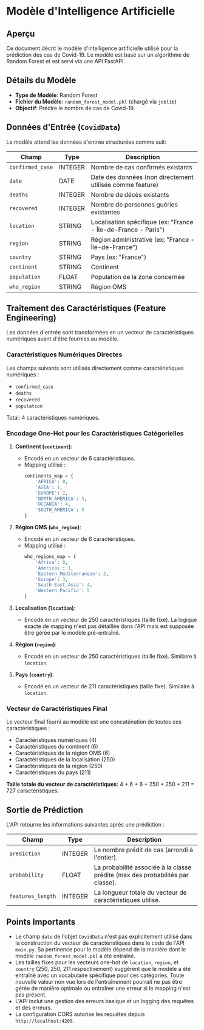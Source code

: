 # Modèle d'Intelligence Artificielle

## Aperçu

Ce document décrit le modèle d'intelligence artificielle utilisé pour la prédiction des cas de Covid-19. Le modèle est basé sur un algorithme de Random Forest et est servi via une API FastAPI.

## Détails du Modèle

- **Type de Modèle**: Random Forest
- **Fichier du Modèle**: `random_forest_model.pkl` (chargé via `joblib`)
- **Objectif**: Prédire le nombre de cas de Covid-19.

## Données d'Entrée (`CovidData`)

Le modèle attend les données d'entrée structurées comme suit:

| Champ            | Type    | Description                                                    |
| ---------------- | ------- | -------------------------------------------------------------- |
| `confirmed_case` | INTEGER | Nombre de cas confirmés existants                              |
| `date`           | DATE    | Date des données (non directement utilisée comme feature)      |
| `deaths`         | INTEGER | Nombre de décès existants                                      |
| `recovered`      | INTEGER | Nombre de personnes guéries existantes                         |
| `location`       | STRING  | Localisation spécifique (ex: "France - Île-de-France - Paris") |
| `region`         | STRING  | Région administrative (ex: "France - Île-de-France")           |
| `country`        | STRING  | Pays (ex: "France")                                            |
| `continent`      | STRING  | Continent                                                      |
| `population`     | FLOAT   | Population de la zone concernée                                |
| `who_region`     | STRING  | Région OMS                                                     |

## Traitement des Caractéristiques (Feature Engineering)

Les données d'entrée sont transformées en un vecteur de caractéristiques numériques avant d'être fournies au modèle.

### Caractéristiques Numériques Directes

Les champs suivants sont utilisés directement comme caractéristiques numériques :

- `confirmed_case`
- `deaths`
- `recovered`
- `population`

Total: 4 caractéristiques numériques.

### Encodage One-Hot pour les Caractéristiques Catégorielles

1.  **Continent (`continent`)**:

    - Encodé en un vecteur de 6 caractéristiques.
    - Mapping utilisé :
      ```python
      continents_map = {
          'AFRICA': 0,
          'ASIA': 1,
          'EUROPE': 2,
          'NORTH_AMERICA': 3,
          'OCEANIA': 4,
          'SOUTH_AMERICA': 5
      }
      ```

2.  **Région OMS (`who_region`)**:

    - Encodé en un vecteur de 6 caractéristiques.
    - Mapping utilisé :
      ```python
      who_regions_map = {
          'Africa': 0,
          'Americas': 1,
          'Eastern_Mediterranean': 2,
          'Europe': 3,
          'South-East_Asia': 4,
          'Western_Pacific': 5
      }
      ```

3.  **Localisation (`location`)**:

    - Encodé en un vecteur de 250 caractéristiques (taille fixe). La logique exacte de mapping n'est pas détaillée dans l'API mais est supposée être gérée par le modèle pré-entraîné.

4.  **Région (`region`)**:

    - Encodé en un vecteur de 250 caractéristiques (taille fixe). Similaire à `location`.

5.  **Pays (`country`)**:
    - Encodé en un vecteur de 211 caractéristiques (taille fixe). Similaire à `location`.

### Vecteur de Caractéristiques Final

Le vecteur final fourni au modèle est une concaténation de toutes ces caractéristiques :

- Caractéristiques numériques (4)
- Caractéristiques du continent (6)
- Caractéristiques de la région OMS (6)
- Caractéristiques de la localisation (250)
- Caractéristiques de la région (250)
- Caractéristiques du pays (211)

**Taille totale du vecteur de caractéristiques**: 4 + 6 + 6 + 250 + 250 + 211 = 727 caractéristiques.

## Sortie de Prédiction

L'API retourne les informations suivantes après une prédiction :

| Champ             | Type    | Description                                                                    |
| ----------------- | ------- | ------------------------------------------------------------------------------ |
| `prediction`      | INTEGER | Le nombre prédit de cas (arrondi à l'entier).                                  |
| `probability`     | FLOAT   | La probabilité associée à la classe prédite (max des probabilités par classe). |
| `features_length` | INTEGER | La longueur totale du vecteur de caractéristiques utilisé.                     |

## Points Importants

- Le champ `date` de l'objet `CovidData` n'est pas explicitement utilisé dans la construction du vecteur de caractéristiques dans le code de l'API `main.py`. Sa pertinence pour le modèle dépend de la manière dont le modèle `random_forest_model.pkl` a été entraîné.
- Les tailles fixes pour les vecteurs one-hot de `location`, `region`, et `country` (250, 250, 211 respectivement) suggèrent que le modèle a été entraîné avec un vocabulaire spécifique pour ces catégories. Toute nouvelle valeur non vue lors de l'entraînement pourrait ne pas être gérée de manière optimale ou entraîner une erreur si le mapping n'est pas présent.
- L'API inclut une gestion des erreurs basique et un logging des requêtes et des erreurs.
- La configuration CORS autorise les requêtes depuis `http://localhost:4200`.
